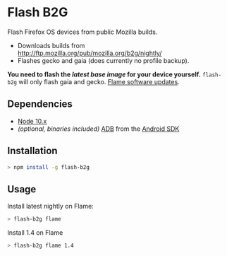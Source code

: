 # Flash B2G

Flash Firefox OS devices from public Mozilla builds.

* Downloads builds from http://ftp.mozilla.org/pub/mozilla.org/b2g/nightly/
* Flashes gecko and gaia (does currently no profile backup).

**You need to flash the *latest base image* for your device yourself.** `flash-b2g` will only flash gaia and gecko. [Flame software updates](https://developer.mozilla.org/en-US/Firefox_OS/Developer_phone_guide/Flame#Updating_your_Flame%27s_software).

## Dependencies

* [Node 10.x](http://nodejs.org/download/)
* *(optional, binaries included)* [ADB](http://developer.android.com/tools/help/adb.html) from the [Android SDK](http://developer.android.com/sdk/index.html)

## Installation

```bash
> npm install -g flash-b2g
```

## Usage

Install latest nightly on Flame:

```bash
> flash-b2g flame
```

Install 1.4 on Flame
```bash
> flash-b2g flame 1.4
```